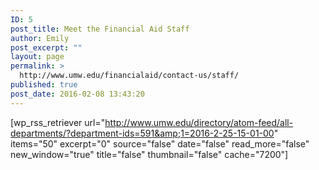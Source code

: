 ```yaml
---
ID: 5
post_title: Meet the Financial Aid Staff
author: Emily
post_excerpt: ""
layout: page
permalink: >
  http://www.umw.edu/financialaid/contact-us/staff/
published: true
post_date: 2016-02-08 13:43:20
---
```

[wp_rss_retriever url="http://www.umw.edu/directory/atom-feed/all-departments/?department-ids=591&amp;1=2016-2-25-15-01-00" items="50" excerpt="0" source="false" date="false" read_more="false" new_window="true" title="false" thumbnail="false" cache="7200"]